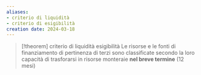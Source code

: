 ```yaml
---
aliases: 
- criterio di liquidità
- criterio di esigibilità
creation date: 2024-03-18
---
```


>[!theorem] criterio di liquidità esigibilità
>Le risorse e le fonti di finanziamento di pertinenza di terzi sono classificate secondo la loro capacità di trasforarsi in risorse monteraie **nel breve termine** (12 mesi)